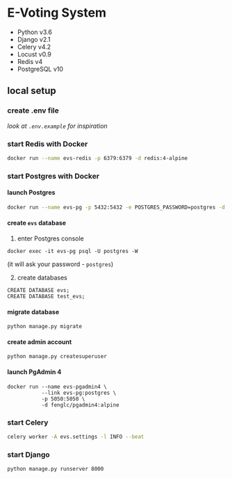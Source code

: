 # E-Voting System

* Python v3.6
* Django v2.1
* Celery v4.2
* Locust v0.9
* Redis v4
* PostgreSQL v10

## local setup


### create .env file

*look at `.env.example` for inspiration*

### start Redis with Docker

```bash
docker run --name evs-redis -p 6379:6379 -d redis:4-alpine
```

### start Postgres with Docker

#### launch Postgres
```bash
docker run --name evs-pg -p 5432:5432 -e POSTGRES_PASSWORD=postgres -d postgres:10-alpine
```

#### create `evs` database

1. enter Postgres console
```
docker exec -it evs-pg psql -U postgres -W
```
(it will ask your password - `postgres`)

2. create databases
```
CREATE DATABASE evs;
CREATE DATABASE test_evs;
```

#### migrate database
```
python manage.py migrate
```

#### create admin account
```
python manage.py createsuperuser
```

#### launch PgAdmin 4
```
docker run --name evs-pgadmin4 \
           --link evs-pg:postgres \
           -p 5050:5050 \
           -d fenglc/pgadmin4:alpine
```


### start Celery

```bash
celery worker -A evs.settings -l INFO --beat
```

### start Django

```bash
python manage.py runserver 8000
```
